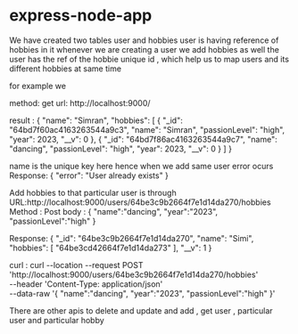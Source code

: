 # express-node-app


We have created two tables user and hobbies 
user is having reference of hobbies in it whenever we are creating a user we add hobbies as well  the user has the ref of the hobbie unique id , which help us to map users and its different hobbies at same time

for example we 

method: get
url: http://localhost:9000/

result :
{
        "name": "Simran",
        "hobbies": [
            {
                "_id": "64bd7f60ac4163263544a9c3",
                "name": "Simran",
                "passionLevel": "high",
                "year": 2023,
                "__v": 0
            },
            {
                "_id": "64bd7f86ac4163263544a9c7",
                "name": "dancing",
                "passionLevel": "high",
                "year": 2023,
                "__v": 0
            }
        ]
    }

name is the unique key here hence when we add same user error ocurs
Response: {
    "error": "User already exists"
}


Add hobbies to that particular user is through
URL:http://localhost:9000/users/64be3c9b2664f7e1d14da270/hobbies
Method : Post 
body : {
        "name":"dancing",
        "year":"2023",
        "passionLevel":"high"
    }

Response:
{
    "_id": "64be3c9b2664f7e1d14da270",
    "name": "Simi",
    "hobbies": [
        "64be3cd42664f7e1d14da273"
    ],
    "__v": 1
}

curl : curl --location --request POST 'http://localhost:9000/users/64be3c9b2664f7e1d14da270/hobbies' \
--header 'Content-Type: application/json' \
--data-raw '{
        "name":"dancing",
        "year":"2023",
        "passionLevel":"high"
    }'


There are other apis to delete and update and add , get user , particular user and particular hobby 
    
